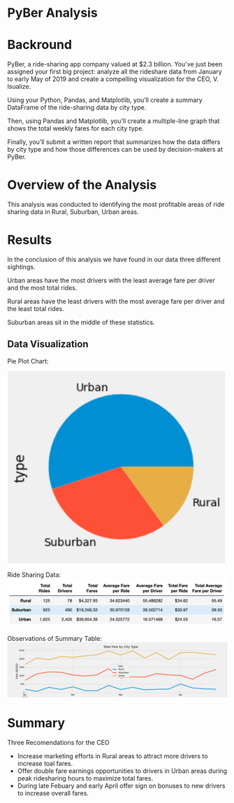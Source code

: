 # PyBer Analysis

# Backround

 PyBer, a ride-sharing app company valued at $2.3 billion. You've just been assigned your first big project: analyze all the rideshare data from January to early May of 2019 and create a compelling visualization for the CEO, V. Isualize.

Using your Python, Pandas, and Matplotlib, you’ll create a summary DataFrame of the ride-sharing data by city type. 

Then, using Pandas and Matplotlib, you’ll create a multiple-line graph that shows the total weekly fares for each city type. 

Finally, you’ll submit a written report that summarizes how the data differs by city type and how those differences can be used by decision-makers at PyBer.

# Overview of the Analysis

This analysis was conducted to identifying the most profitable areas of ride sharing data in Rural, Suburban, Urban areas. 




# Results

In the conclusion of this analysis we have found in our data three different sightings.

Urban areas have the most drivers with the least average fare per driver and the most total rides.

Rural areas have the least drivers with the most average fare per driver and the least total rides.

Suburban areas sit in the middle of these statistics. 

## Data Visualization

Pie Plot Chart:

![Pie Chart City Types](https://github.com/ABorden23/PyBer_Analysis/blob/main/Resources/Pie%20Chart%20City%20Types.png)

Ride Sharing Data:
![Summary of Rides, Drivers,Fares](https://github.com/ABorden23/PyBer_Analysis/blob/main/Resources/Summary%20of%20Rides%2C%20Drivers%2CFares%20.png)

Observations of Summary Table:
![Fare_Summary_Plot](./analysis/Fare_Summary_Plot.png)

# Summary

Three Recomendations for the CEO

* Increase marketing efforts in Rural areas to attract more drivers to increase toal fares.
* Offer double fare earnings opportunities to drivers in Urban areas during peak ridesharing hours to maximize total fares.
* During late Febuary and early April offer sign on bonuses to new drivers to increase overall fares.
